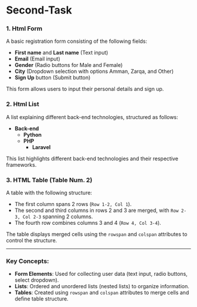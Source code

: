 # Second-Task

### 1. **Html Form**
A basic registration form consisting of the following fields:
- **First name** and **Last name** (Text input)
- **Email** (Email input)
- **Gender** (Radio buttons for Male and Female)
- **City** (Dropdown selection with options Amman, Zarqa, and Other)
- **Sign Up** button (Submit button)

This form allows users to input their personal details and sign up.

### 2. **Html List**
A list explaining different back-end technologies, structured as follows:
- **Back-end**
  - **Python**
  - **PHP**
    - **Laravel**

This list highlights different back-end technologies and their respective frameworks.

### 3. **HTML Table (Table Num. 2)**
A table with the following structure:
- The first column spans 2 rows (`Row 1-2, Col 1`).
- The second and third columns in rows 2 and 3 are merged, with `Row 2-3, Col 2-3` spanning 2 columns.
- The fourth row combines columns 3 and 4 (`Row 4, Col 3-4`).

The table displays merged cells using the `rowspan` and `colspan` attributes to control the structure.

---
### Key Concepts:
- **Form Elements**: Used for collecting user data (text input, radio buttons, select dropdown).
- **Lists**: Ordered and unordered lists (nested lists) to organize information.
- **Tables**: Created using `rowspan` and `colspan` attributes to merge cells and define table structure.
